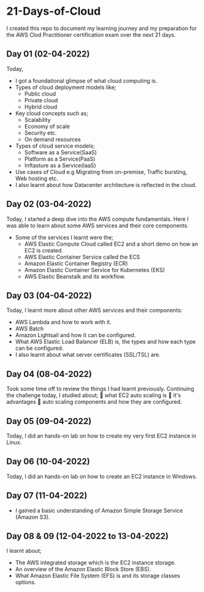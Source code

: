 # 21-Days-of-Cloud
I created this repo to document my learning journey and my preparation for the AWS Clod Practitioner certification exam over the next 21 days.

## Day 01 (02-04-2022)
Today, 
- I got a foundational glimpse of what cloud computing is.
- Types of cloud deployment models like;
  - Public cloud
  - Private cloud
  - Hybrid cloud
- Key cloud concepts such as;
  - Scalability
  - Economy of scale
  - Security etc.
  - On demand resources
- Types of cloud service models;
  - Software as a Service(SaaS)
  - Platform as a Service(PaaS)
  - Inftasture as a Service(IaaS)
- Use cases of Cloud e.g Migrating from on-premise, Traffic bursting, Web hosting etc.
- I also learnt about how Datacenter architecture is reflected in the cloud.

## Day 02 (03-04-2022)
Today, I started a deep dive into the AWS compute fundamentals. Here I was able to learn about some AWS services and their core components. 
- Some of the services I learnt were the;
  - AWS Elastic Compute Cloud called EC2 and a short demo on how an EC2 is created.
  - AWS Elastic Container Service called the ECS
  - Amazon Elastic Container Registry (ECR) 
  - Amazon Elastic Container Service for Kubernetes (EKS)
  - AWS Elastic Beanstalk and its workflow.

## Day 03 (04-04-2022)
Today, I learnt more about other AWS services and their components:
  - AWS Lambda and how to work with it.
  - AWS Batch
  - Amazon Lightsail and how it can be configured.
  - What AWS Elastic Load Balancer (ELB) is, the types and how each type can be configured.
  - I also learnt about what server certificates (SSL/TSL) are.

## Day 04 (08-04-2022)
Took some time off to review the things I had learnt previously.
Continuing the challenge today, I studied about;
💢 what EC2 auto scaling is
💢 it's advantages
💢 auto scaling components and how they are configured.

## Day 05 (09-04-2022)
Today, I did an hands-on lab on how to create my very first EC2 instance in Linux.

## Day 06 (10-04-2022)
Today, I did an hands-on lab on how to create an EC2 instance in Windows.

## Day 07 (11-04-2022)
- I gained a basic understanding of Amazon Simple Storage Service (Amazon S3).

## Day 08 & 09 (12-04-2022 to 13-04-2022)
I learnt about;
- The AWS integrated storage which is the EC2 instance storage.
- An overview of the Amazon Elastic Block Store (EBS).
- What Amazon Elastic File System (EFS) is and its storage classes options.
